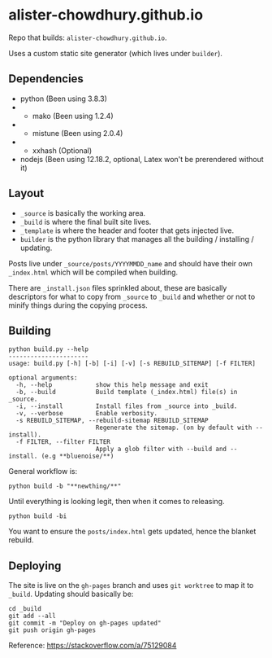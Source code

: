# alister-chowdhury.github.io

Repo that builds: `alister-chowdhury.github.io`.

Uses a custom static site generator (which lives under `builder`).

## Dependencies
* python (Been using 3.8.3)
* * mako (Been using 1.2.4)
* * mistune (Been using 2.0.4)
* * xxhash (Optional)
* nodejs (Been using 12.18.2, optional, Latex won't be prerendered without it)


## Layout
* `_source` is basically the working area.
* `_build` is where the final built site lives.
* `_template` is where the header and footer that gets injected live.
* `builder` is the python library that manages all the building / installing / updating.

Posts live under `_source/posts/YYYYMMDD_name` and should have their own `_index.html` which will be compiled when building.

There are `_install.json` files sprinkled about, these are basically descriptors for what to copy from `_source` to `_build` and whether or not to minify things during the copying process.


## Building

```
python build.py --help
----------------------
usage: build.py [-h] [-b] [-i] [-v] [-s REBUILD_SITEMAP] [-f FILTER]

optional arguments:
  -h, --help            show this help message and exit
  -b, --build           Build template (_index.html) file(s) in _source.
  -i, --install         Install files from _source into _build.
  -v, --verbose         Enable verbosity.
  -s REBUILD_SITEMAP, --rebuild-sitemap REBUILD_SITEMAP
                        Regenerate the sitemap. (on by default with --install).
  -f FILTER, --filter FILTER
                        Apply a glob filter with --build and --install. (e.g **bluenoise/**)
```

General workflow is:
```
python build -b "**newthing/**"
```

Until everything is looking legit, then when it comes to releasing.

```
python build -bi
```
You want to ensure the `posts/index.html` gets updated, hence the blanket rebuild.


## Deploying

The site is live on the `gh-pages` branch and uses `git worktree` to map it to `_build`.
Updating should basically be:

```
cd _build
git add --all
git commit -m "Deploy on gh-pages updated"
git push origin gh-pages
```

Reference: https://stackoverflow.com/a/75129084


